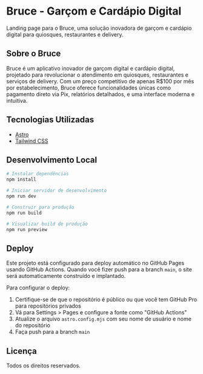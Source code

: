 # Bruce - Garçom e Cardápio Digital

Landing page para o Bruce, uma solução inovadora de garçom e cardápio digital para quiosques, restaurantes e delivery.

## Sobre o Bruce

Bruce é um aplicativo inovador de garçom digital e cardápio digital, projetado para revolucionar o atendimento em quiosques, restaurantes e serviços de delivery. Com um preço competitivo de apenas R$100 por mês por estabelecimento, Bruce oferece funcionalidades únicas como pagamento direto via Pix, relatórios detalhados, e uma interface moderna e intuitiva.

## Tecnologias Utilizadas

- [Astro](https://astro.build/)
- [Tailwind CSS](https://tailwindcss.com/)

## Desenvolvimento Local

```bash
# Instalar dependências
npm install

# Iniciar servidor de desenvolvimento
npm run dev

# Construir para produção
npm run build

# Visualizar build de produção
npm run preview
```

## Deploy

Este projeto está configurado para deploy automático no GitHub Pages usando GitHub Actions. Quando você fizer push para a branch `main`, o site será automaticamente construído e implantado.

Para configurar o deploy:

1. Certifique-se de que o repositório é público ou que você tem GitHub Pro para repositórios privados
2. Vá para Settings > Pages e configure a fonte como "GitHub Actions"
3. Atualize o arquivo `astro.config.mjs` com seu nome de usuário e nome do repositório
4. Faça push para a branch `main`

## Licença

Todos os direitos reservados.